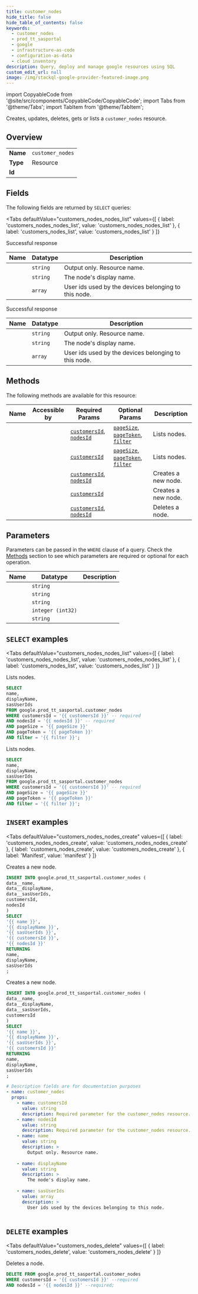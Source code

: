 ```yaml
--- 
title: customer_nodes
hide_title: false
hide_table_of_contents: false
keywords:
  - customer_nodes
  - prod_tt_sasportal
  - google
  - infrastructure-as-code
  - configuration-as-data
  - cloud inventory
description: Query, deploy and manage google resources using SQL
custom_edit_url: null
image: /img/stackql-google-provider-featured-image.png
---
```


import CopyableCode from '@site/src/components/CopyableCode/CopyableCode';
import Tabs from '@theme/Tabs';
import TabItem from '@theme/TabItem';

Creates, updates, deletes, gets or lists a <code>customer_nodes</code> resource.

## Overview
<table><tbody>
<tr><td><b>Name</b></td><td><code>customer_nodes</code></td></tr>
<tr><td><b>Type</b></td><td>Resource</td></tr>
<tr><td><b>Id</b></td><td><CopyableCode code="google.prod_tt_sasportal.customer_nodes" /></td></tr>
</tbody></table>

## Fields

The following fields are returned by `SELECT` queries:

<Tabs
    defaultValue="customers_nodes_nodes_list"
    values={[
        { label: 'customers_nodes_nodes_list', value: 'customers_nodes_nodes_list' },
        { label: 'customers_nodes_list', value: 'customers_nodes_list' }
    ]}
>
<TabItem value="customers_nodes_nodes_list">

Successful response

<table>
<thead>
    <tr>
    <th>Name</th>
    <th>Datatype</th>
    <th>Description</th>
    </tr>
</thead>
<tbody>
<tr>
    <td><CopyableCode code="name" /></td>
    <td><code>string</code></td>
    <td>Output only. Resource name.</td>
</tr>
<tr>
    <td><CopyableCode code="displayName" /></td>
    <td><code>string</code></td>
    <td>The node's display name.</td>
</tr>
<tr>
    <td><CopyableCode code="sasUserIds" /></td>
    <td><code>array</code></td>
    <td>User ids used by the devices belonging to this node.</td>
</tr>
</tbody>
</table>
</TabItem>
<TabItem value="customers_nodes_list">

Successful response

<table>
<thead>
    <tr>
    <th>Name</th>
    <th>Datatype</th>
    <th>Description</th>
    </tr>
</thead>
<tbody>
<tr>
    <td><CopyableCode code="name" /></td>
    <td><code>string</code></td>
    <td>Output only. Resource name.</td>
</tr>
<tr>
    <td><CopyableCode code="displayName" /></td>
    <td><code>string</code></td>
    <td>The node's display name.</td>
</tr>
<tr>
    <td><CopyableCode code="sasUserIds" /></td>
    <td><code>array</code></td>
    <td>User ids used by the devices belonging to this node.</td>
</tr>
</tbody>
</table>
</TabItem>
</Tabs>

## Methods

The following methods are available for this resource:

<table>
<thead>
    <tr>
    <th>Name</th>
    <th>Accessible by</th>
    <th>Required Params</th>
    <th>Optional Params</th>
    <th>Description</th>
    </tr>
</thead>
<tbody>
<tr>
    <td><a href="#customers_nodes_nodes_list"><CopyableCode code="customers_nodes_nodes_list" /></a></td>
    <td><CopyableCode code="select" /></td>
    <td><a href="#parameter-customersId"><code>customersId</code></a>, <a href="#parameter-nodesId"><code>nodesId</code></a></td>
    <td><a href="#parameter-pageSize"><code>pageSize</code></a>, <a href="#parameter-pageToken"><code>pageToken</code></a>, <a href="#parameter-filter"><code>filter</code></a></td>
    <td>Lists nodes.</td>
</tr>
<tr>
    <td><a href="#customers_nodes_list"><CopyableCode code="customers_nodes_list" /></a></td>
    <td><CopyableCode code="select" /></td>
    <td><a href="#parameter-customersId"><code>customersId</code></a></td>
    <td><a href="#parameter-pageSize"><code>pageSize</code></a>, <a href="#parameter-pageToken"><code>pageToken</code></a>, <a href="#parameter-filter"><code>filter</code></a></td>
    <td>Lists nodes.</td>
</tr>
<tr>
    <td><a href="#customers_nodes_nodes_create"><CopyableCode code="customers_nodes_nodes_create" /></a></td>
    <td><CopyableCode code="insert" /></td>
    <td><a href="#parameter-customersId"><code>customersId</code></a>, <a href="#parameter-nodesId"><code>nodesId</code></a></td>
    <td></td>
    <td>Creates a new node.</td>
</tr>
<tr>
    <td><a href="#customers_nodes_create"><CopyableCode code="customers_nodes_create" /></a></td>
    <td><CopyableCode code="insert" /></td>
    <td><a href="#parameter-customersId"><code>customersId</code></a></td>
    <td></td>
    <td>Creates a new node.</td>
</tr>
<tr>
    <td><a href="#customers_nodes_delete"><CopyableCode code="customers_nodes_delete" /></a></td>
    <td><CopyableCode code="delete" /></td>
    <td><a href="#parameter-customersId"><code>customersId</code></a>, <a href="#parameter-nodesId"><code>nodesId</code></a></td>
    <td></td>
    <td>Deletes a node.</td>
</tr>
</tbody>
</table>

## Parameters

Parameters can be passed in the `WHERE` clause of a query. Check the [Methods](#methods) section to see which parameters are required or optional for each operation.

<table>
<thead>
    <tr>
    <th>Name</th>
    <th>Datatype</th>
    <th>Description</th>
    </tr>
</thead>
<tbody>
<tr id="parameter-customersId">
    <td><CopyableCode code="customersId" /></td>
    <td><code>string</code></td>
    <td></td>
</tr>
<tr id="parameter-nodesId">
    <td><CopyableCode code="nodesId" /></td>
    <td><code>string</code></td>
    <td></td>
</tr>
<tr id="parameter-filter">
    <td><CopyableCode code="filter" /></td>
    <td><code>string</code></td>
    <td></td>
</tr>
<tr id="parameter-pageSize">
    <td><CopyableCode code="pageSize" /></td>
    <td><code>integer (int32)</code></td>
    <td></td>
</tr>
<tr id="parameter-pageToken">
    <td><CopyableCode code="pageToken" /></td>
    <td><code>string</code></td>
    <td></td>
</tr>
</tbody>
</table>

## `SELECT` examples

<Tabs
    defaultValue="customers_nodes_nodes_list"
    values={[
        { label: 'customers_nodes_nodes_list', value: 'customers_nodes_nodes_list' },
        { label: 'customers_nodes_list', value: 'customers_nodes_list' }
    ]}
>
<TabItem value="customers_nodes_nodes_list">

Lists nodes.

```sql
SELECT
name,
displayName,
sasUserIds
FROM google.prod_tt_sasportal.customer_nodes
WHERE customersId = '{{ customersId }}' -- required
AND nodesId = '{{ nodesId }}' -- required
AND pageSize = '{{ pageSize }}'
AND pageToken = '{{ pageToken }}'
AND filter = '{{ filter }}';
```
</TabItem>
<TabItem value="customers_nodes_list">

Lists nodes.

```sql
SELECT
name,
displayName,
sasUserIds
FROM google.prod_tt_sasportal.customer_nodes
WHERE customersId = '{{ customersId }}' -- required
AND pageSize = '{{ pageSize }}'
AND pageToken = '{{ pageToken }}'
AND filter = '{{ filter }}';
```
</TabItem>
</Tabs>


## `INSERT` examples

<Tabs
    defaultValue="customers_nodes_nodes_create"
    values={[
        { label: 'customers_nodes_nodes_create', value: 'customers_nodes_nodes_create' },
        { label: 'customers_nodes_create', value: 'customers_nodes_create' },
        { label: 'Manifest', value: 'manifest' }
    ]}
>
<TabItem value="customers_nodes_nodes_create">

Creates a new node.

```sql
INSERT INTO google.prod_tt_sasportal.customer_nodes (
data__name,
data__displayName,
data__sasUserIds,
customersId,
nodesId
)
SELECT 
'{{ name }}',
'{{ displayName }}',
'{{ sasUserIds }}',
'{{ customersId }}',
'{{ nodesId }}'
RETURNING
name,
displayName,
sasUserIds
;
```
</TabItem>
<TabItem value="customers_nodes_create">

Creates a new node.

```sql
INSERT INTO google.prod_tt_sasportal.customer_nodes (
data__name,
data__displayName,
data__sasUserIds,
customersId
)
SELECT 
'{{ name }}',
'{{ displayName }}',
'{{ sasUserIds }}',
'{{ customersId }}'
RETURNING
name,
displayName,
sasUserIds
;
```
</TabItem>
<TabItem value="manifest">

```yaml
# Description fields are for documentation purposes
- name: customer_nodes
  props:
    - name: customersId
      value: string
      description: Required parameter for the customer_nodes resource.
    - name: nodesId
      value: string
      description: Required parameter for the customer_nodes resource.
    - name: name
      value: string
      description: >
        Output only. Resource name.
        
    - name: displayName
      value: string
      description: >
        The node's display name.
        
    - name: sasUserIds
      value: array
      description: >
        User ids used by the devices belonging to this node.
        
```
</TabItem>
</Tabs>


## `DELETE` examples

<Tabs
    defaultValue="customers_nodes_delete"
    values={[
        { label: 'customers_nodes_delete', value: 'customers_nodes_delete' }
    ]}
>
<TabItem value="customers_nodes_delete">

Deletes a node.

```sql
DELETE FROM google.prod_tt_sasportal.customer_nodes
WHERE customersId = '{{ customersId }}' --required
AND nodesId = '{{ nodesId }}' --required;
```
</TabItem>
</Tabs>
